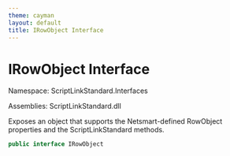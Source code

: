 ```yaml
---
theme: cayman
layout: default
title: IRowObject Interface
---
```


# IRowObject Interface

Namespace: ScriptLinkStandard.Interfaces

Assemblies: ScriptLinkStandard.dll

Exposes an object that supports the Netsmart-defined RowObject properties and the ScriptLinkStandard methods.

```c#
public interface IRowObject
```
